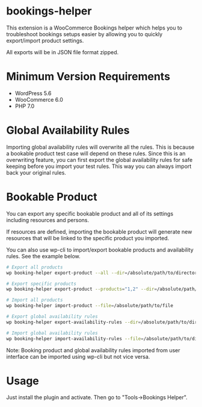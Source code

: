 # bookings-helper
This extension is a WooCommerce Bookings helper which helps you to troubleshoot bookings setups easier by allowing you to quickly export/import product settings.

All exports will be in JSON file format zipped.

# Minimum Version Requirements

* WordPress 5.6
* WooCommerce 6.0
* PHP 7.0

# Global Availability Rules

Importing global availability rules will overwrite all the rules. This is because a bookable product test case will depend on these rules. Since this is an overwriting feature, you can first export the global availability rules for safe keeping before you import your test rules. This way you can always import back your original rules.

# Bookable Product

You can export any specific bookable product and all of its settings including resources and persons.

If resources are defined, importing the bookable product will generate new resources that will be linked to the specific product you imported.

You can also use wp-cli to import/export bookable products and availability rules.
See the example below.
```bash
# Export all products
wp booking-helper export-product --all --dir=/absolute/path/to/directory/

# Export specific products
wp booking-helper export-product --products="1,2" --dir=/absolute/path/to/directory/

# Import all products
wp booking-helper import-product --file=/absolute/path/to/file

# Export global availability rules
wp booking-helper export-availability-rules --dir=/absolute/path/to/directory/

# Import global availability rules
wp booking-helper import-availability-rules --file=/absolute/path/to/directory/
```

Note: Booking product and global availability rules imported from user interface can be imported using wp-cli but not vice versa.

# Usage

Just install the plugin and activate. Then go to "Tools->Bookings Helper".


